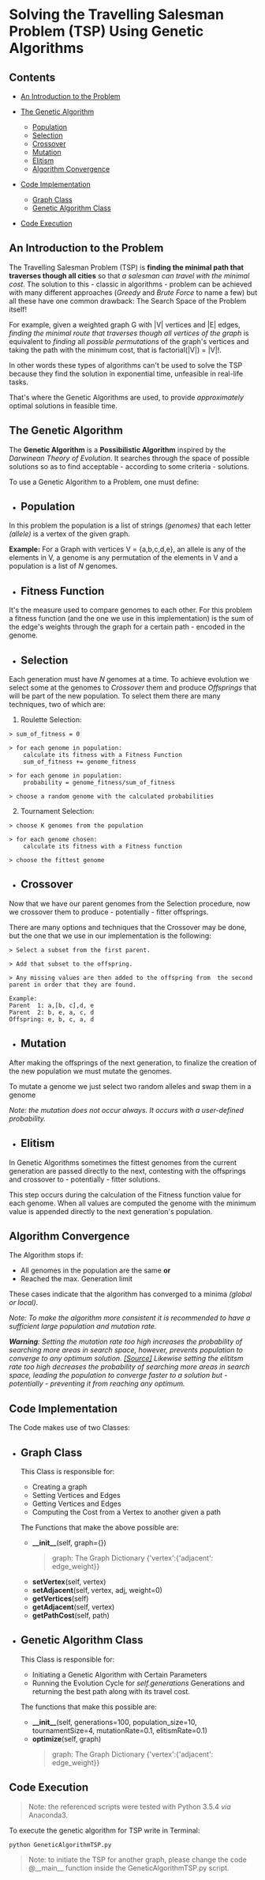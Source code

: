# Solving the Travelling Salesman Problem (TSP) Using Genetic Algorithms


## Contents
* [An Introduction to the Problem](#an-introduction-to-the-problem)

* [The Genetic Algorithm](#the-genetic-algorithm)
  * [Population](#population)
  * [Selection](#selection)
  * [Crossover](#crossover)
  * [Mutation](#mutation)
  * [Elitism](#elitism)
  * [Algorithm Convergence](#algorithm-convergence)

* [Code Implementation](#code-implementation)
  * [Graph Class](#graph-class)
  * [Genetic Algorithm Class](#genetic-algorithm-class)

*  [Code Execution](#code-execution)

## An Introduction to the Problem 

The Travelling Salesman Problem (TSP) is **finding the minimal path that traverses though all cities** so that _a salesman can travel with the minimal cost._ The solution to this - classic in algorithms - problem can be achieved with many different approaches (_Greedy_ and _Brute Force_ to name a few) but all these have one common drawback: The Search Space of the Problem itself!

For example, given a weighted graph G with |V| vertices and |E| edges, _finding the minimal route that traverses though all vertices of the graph_ is equivalent to _finding_ all _possible permutations_ of the graph's vertices and taking the path with the minimum cost, that is factorial(|V|) = |V|!.

In other words these types of algorithms can't be used to solve the TSP because they find the solution in exponential time, unfeasible in real-life tasks.

That's where the Genetic Algorithms are used, to provide _approximately_ optimal solutions in feasible time.

## The Genetic Algorithm 

The **Genetic Algorithm** is a **Possibilistic Algorithm** inspired by the _Darwinean Theory of Evolution_. It searches through the space of possible solutions so as to find acceptable - according to some criteria - solutions.
 
To use a Genetic Algorithm to a Problem, one must define:

* ## Population
In this problem the population is a list of strings _(genomes)_ that each letter _(allele)_ is a vertex of the given graph.

__Example:__ For a Graph with vertices V = {a,b,c,d,e}, an allele is any of the elements in V, a genome is any permutation of the elements in V and a population is a list of _N_ genomes.

* ## Fitness Function
It's the measure used to compare genomes to each other. For this problem a fitness function (and the one we use in this implementation) is the sum of the edge's weights through the graph for a certain path - encoded in the genome.

* ## Selection
Each generation must have _N_ genomes at a time. To achieve evolution we select some at the genomes to _Crossover_ them and produce _Offsprings_ that will be part of the new population. To select them there are many techniques, two of which are:
  1. Roulette Selection: 
```
> sum_of_fitness = 0

> for each genome in population:
    calculate its fitness with a Fitness Function
    sum_of_fitness += genome_fitness

> for each genome in population:
    probability = genome_fitness/sum_of_fitness

> choose a random genome with the calculated probabilities
```
  2. Tournament Selection:
```
> choose K genomes from the population

> for each genome chosen:
    calculate its fitness with a Fitness function

> choose the fittest genome 
```

* ## Crossover
Now that we have our parent genomes from the Selection procedure, now we crossover them to produce - potentially - fitter offsprings.

There are many options and techniques that the Crossover may be done, but the one that we use in our implementation is the following:

```
> Select a subset from the first parent.

> Add that subset to the offspring.

> Any missing values are then added to the offspring from  the second parent in order that they are found.

Example: 
Parent  1: a,[b, c],d, e
Parent  2: b, e, a, c, d
Offspring: e, b, c, a, d
```

* ## Mutation
After making the offsprings of the next generation, to finalize the creation of the new population we must mutate the genomes.

To mutate a genome we just select two random alleles and swap them in a genome

_Note: the mutation does not occur always. It occurs with a user-defined probability._

* ## Elitism
In Genetic Algorithms sometimes the fittest genomes from the current generation are passed directly to the next, contesting with the offsprings and crossover to - potentially - fitter solutions.

This step occurs during the calculation of the Fitness function value for each genome. When all values are computed the genome with the minimum value is appended directly to the next generation's population.

## Algorithm Convergence

The Algorithm stops if:
  * All genomes in the population are the same __or__
  * Reached the max. Generation limit

These cases indicate that the algorithm has converged to a minima _(global or local)_.

_Note: To make the algorithm more consistent it is recommended to have a sufficient large population and mutation rate._

_**Warning**: Setting the mutation rate too high _increases_ the probability of searching more areas in search space, however, prevents population to converge to any optimum solution. [\[Source\]](https://www.researchgate.net/post/Why_is_the_mutation_rate_in_genetic_algorithms_very_small) Likewise setting the elititsm rate too high decreases the probability of searching more areas in search space, leading the population to converge faster to a solution but - potentially - preventing it from reaching any optimum._


## Code Implementation
The Code makes use of two Classes:

* ## Graph Class
    This Class is responsible for:
    * Creating a graph
    * Setting Vertices and Edges
    * Getting Vertices and Edges
    * Computing the Cost from a Vertex to another given a path

    The Functions that make the above possible are:
    * **\_\_init__**(self, graph={}) 
        > graph: The Graph Dictionary {'vertex':{'adjacent': edge_weight}}
    * **setVertex**(self, vertex)
    * **setAdjacent**(self, vertex, adj, weight=0)
    * **getVertices**(self)
    * **getAdjacent**(self, vertex)
    * **getPathCost**(self, path)

* ## Genetic Algorithm Class
    This Class is responsible for:
    
    * Initiating a Genetic Algorithm with Certain Parameters
    * Running the Evolution Cycle for _self.generations_ Generations and returning the best path along with its travel cost.

    The functions that make this possible are:
     * **\_\_init__**(self, generations=100, population_size=10, tournamentSize=4, mutationRate=0.1, elitismRate=0.1)
    * **optimize**(self, graph)
      > graph: The Graph Dictionary {'vertex':{'adjacent': edge_weight}}

## Code Execution

>Note: the referenced scripts were tested with Python 3.5.4 _via_ Anaconda3.

To execute the genetic algorithm for TSP write in Terminal:
```python
python GeneticAlgorithmTSP.py
```

>Note: to initiate the TSP for another graph, please change the code @\_\_main__ function inside the GeneticAlgorithmTSP.py script.